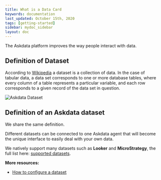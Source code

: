 ```yaml
---
title: What is a Data Card
keywords: documentation
last_updated: October 15th, 2020
tags: [getting-started]
sidebar: mydoc_sidebar
layout: doc
---
```




The Askdata platform improves the way people interact with data.

## Definition of Dataset

According to [Wikipedia](https://en.wikipedia.org/wiki/Data_set) a dataset is a collection of data. In the case of tabular data, a data set corresponds to one or more database tables, where every column of a table represents a particular variable, and each row corresponds to a given record of the data set in question.

![Askdata Dataset](https://docs.askdata.com/images/illustrations/docs/what-is-a-dataset.png)


## Definition of an Askdata dataset

We share the same definition.

Different datasets can be connected to one Askdata agent that will become the unique interface to easily deal with your own data.

We natively support many datasets such as **Looker** and **MicroStrategy**, the full list here: [supported datasets](https://www.askdata.com/datasets).

**More resources:**

* [How to configure a dataset](/docs/how-to-connect-a-dataset)

